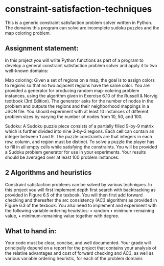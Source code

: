 # constraint-satisfaction-techniques
This is a generic constraint satisfaction problem solver written in Python. The domains this program can solve are incomplete sudoku puzzles and the map coloring problem. 


## Assignment statement: 
In this project you will write Python functions as part of a program to develop a general constraint
satisfaction problem solver and apply it to two well-known domains:

Map coloring: Given a set of regions on a map, the goal is to assign colors to regions so that
no two adjacent regions have the same color. You are provided a generator for producing
random map-coloring problem instances, using the algorithm given in Exercise 6.10 of the
Russell & Norvig textbook (3rd Edition). The generator asks for the number of nodes in
the problem and outputs the regions and their neighborhood mappings in a JSON file. You
should experiment with at least 10 instances of different problem sizes by varying the number
of nodes from 10, 50, and 100.

Sudoku: A Sudoku puzzle piece consists of a partially filled 9-by-9 matrix which is further divided
into nine 3-by-3 regions. Each cell can contain an integer between 1 and 9. The puzzle
constraints are that integers in each row, column, and region must be distinct. To solve a
puzzle the player has to fill in all empty cells while satisfying the constraints. You will be
provided a Sudoku problem generator for use in your experiments. Your results should be
averaged over at least 100 problem instances.

## 2 Algorithms and heuristics
Constraint satisfaction problems can be solved by various techniques. In this project you will first
implement depth first search with backtracking as provided in Figure 6.5 of the texbook. You will
then first add forward checking and thereafter the arc consistency (AC3 algorithm) as provided in
Figure 6.3 of the texbook. You also need to implement and experiment with the following variable
ordering heuristics:
• random
• minimum-remaining value,
• minimum-remaining value together with degree.

## What to hand in: 
Your code must be clear, concise, and well documented. Your grade will
principally depend on a report for the project that contains your analysis of the relative advantages
and cost of forward checking and AC3, as well as various variable ordering heuristic, for each of
the problem domains
